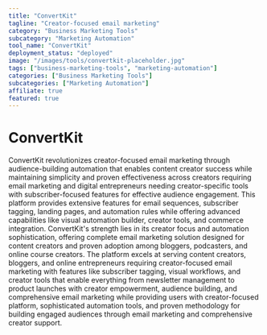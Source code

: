 ```yaml
---
title: "ConvertKit"
tagline: "Creator-focused email marketing"
category: "Business Marketing Tools"
subcategory: "Marketing Automation"
tool_name: "ConvertKit"
deployment_status: "deployed"
image: "/images/tools/convertkit-placeholder.jpg"
tags: ["business-marketing-tools", "marketing-automation"]
categories: ["Business Marketing Tools"]
subcategories: ["Marketing Automation"]
affiliate: true
featured: true
---
```


# ConvertKit

ConvertKit revolutionizes creator-focused email marketing through audience-building automation that enables content creator success while maintaining simplicity and proven effectiveness across creators requiring email marketing and digital entrepreneurs needing creator-specific tools with subscriber-focused features for effective audience engagement. This platform provides extensive features for email sequences, subscriber tagging, landing pages, and automation rules while offering advanced capabilities like visual automation builder, creator tools, and commerce integration. ConvertKit's strength lies in its creator focus and automation sophistication, offering complete email marketing solution designed for content creators and proven adoption among bloggers, podcasters, and online course creators. The platform excels at serving content creators, bloggers, and online entrepreneurs requiring creator-focused email marketing with features like subscriber tagging, visual workflows, and creator tools that enable everything from newsletter management to product launches with creator empowerment, audience building, and comprehensive email marketing while providing users with creator-focused platform, sophisticated automation tools, and proven methodology for building engaged audiences through email marketing and comprehensive creator support.